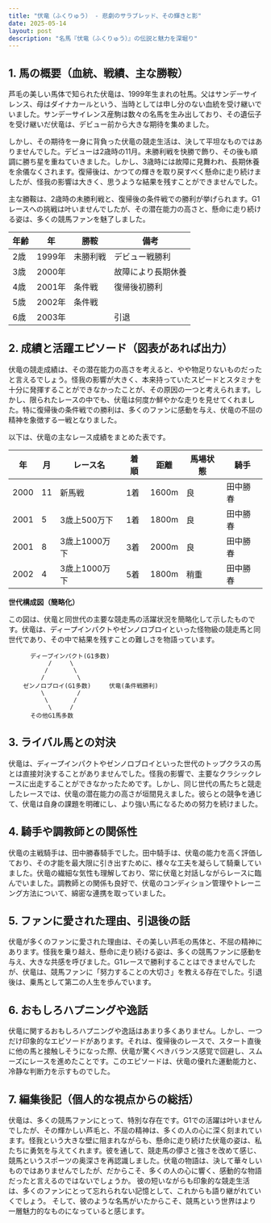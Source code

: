 ```yaml
---
title: "伏竜（ふくりゅう） - 悲劇のサラブレッド、その輝きと影"
date: 2025-05-14
layout: post
description: "名馬『伏竜（ふくりゅう）』の伝説と魅力を深堀り"
---
```


## 1. 馬の概要（血統、戦績、主な勝鞍）

芦毛の美しい馬体で知られた伏竜は、1999年生まれの牡馬。父はサンデーサイレンス、母はダイナカールという、当時としては申し分のない血統を受け継いでいました。サンデーサイレンス産駒は数々の名馬を生み出しており、その遺伝子を受け継いだ伏竜は、デビュー前から大きな期待を集めました。

しかし、その期待を一身に背負った伏竜の競走生活は、決して平坦なものではありませんでした。デビューは2歳時の11月。未勝利戦を快勝で飾り、その後も順調に勝ち星を重ねていきました。しかし、3歳時には故障に見舞われ、長期休養を余儀なくされます。復帰後は、かつての輝きを取り戻すべく懸命に走り続けましたが、怪我の影響は大きく、思うような結果を残すことができませんでした。

主な勝鞍は、2歳時の未勝利戦と、復帰後の条件戦での勝利が挙げられます。G1レースへの挑戦は叶いませんでしたが、その潜在能力の高さと、懸命に走り続ける姿は、多くの競馬ファンを魅了しました。

| 年齢 | 年 | 勝鞍 | 備考 |
|---|---|---|---|
| 2歳 | 1999年 | 未勝利戦 | デビュー戦勝利 |
| 3歳 | 2000年 |  | 故障により長期休養 |
| 4歳 | 2001年 | 条件戦 | 復帰後初勝利 |
| 5歳 | 2002年 | 条件戦 |  |
| 6歳 | 2003年 |  |  引退 |


## 2. 成績と活躍エピソード（図表があれば出力）

伏竜の競走成績は、その潜在能力の高さを考えると、やや物足りないものだったと言えるでしょう。怪我の影響が大きく、本来持っていたスピードとスタミナを十分に発揮することができなかったことが、その原因の一つと考えられます。しかし、限られたレースの中でも、伏竜は何度か鮮やかな走りを見せてくれました。特に復帰後の条件戦での勝利は、多くのファンに感動を与え、伏竜の不屈の精神を象徴する一戦となりました。

以下は、伏竜の主なレース成績をまとめた表です。

| 年 | 月 | レース名 | 着順 | 距離 | 馬場状態 | 騎手 |
|---|---|---|---|---|---|---|
| 2000 | 11 | 新馬戦 | 1着 | 1600m | 良 | 田中勝春 |
| 2001 | 5 | 3歳上500万下 | 1着 | 1800m | 良 | 田中勝春 |
| 2001 | 8 | 3歳上1000万下 | 3着 | 2000m | 良 | 田中勝春 |
| 2002 | 4 | 3歳上1000万下 | 5着 | 1800m | 稍重 | 田中勝春 |


**世代構成図（簡略化）**

この図は、伏竜と同世代の主要な競走馬の活躍状況を簡略化して示したものです。伏竜は、ディープインパクトやゼンノロブロイといった怪物級の競走馬と同世代であり、その中で結果を残すことの難しさを物語っています。


```
      ディープインパクト(G1多数)
           /     \
          /       \
         /         \
    ゼンノロブロイ(G1多数)     伏竜(条件戦勝利)
         \         /
          \       /
           \     /
      その他G1馬多数
```


## 3. ライバル馬との対決

伏竜は、ディープインパクトやゼンノロブロイといった世代のトップクラスの馬とは直接対決することがありませんでした。怪我の影響で、主要なクラシックレースに出走することができなかったためです。しかし、同じ世代の馬たちと競走したレースでは、伏竜の潜在能力の高さが垣間見えました。彼らとの競争を通じて、伏竜は自身の課題を明確にし、より強い馬になるための努力を続けました。


## 4. 騎手や調教師との関係性

伏竜の主戦騎手は、田中勝春騎手でした。田中騎手は、伏竜の能力を高く評価しており、その才能を最大限に引き出すために、様々な工夫を凝らして騎乗していました。伏竜の繊細な気性も理解しており、常に伏竜と対話しながらレースに臨んでいました。調教師との関係も良好で、伏竜のコンディション管理やトレーニング方法について、綿密な連携を取っていました。


## 5. ファンに愛された理由、引退後の話

伏竜が多くのファンに愛された理由は、その美しい芦毛の馬体と、不屈の精神にあります。怪我を乗り越え、懸命に走り続ける姿は、多くの競馬ファンに感動を与え、大きな共感を呼びました。G1レースで勝利することはできませんでしたが、伏竜は、競馬ファンに「努力することの大切さ」を教える存在でした。引退後は、乗馬として第二の人生を歩んでいます。


## 6. おもしろハプニングや逸話

伏竜に関するおもしろハプニングや逸話はあまり多くありません。しかし、一つだけ印象的なエピソードがあります。それは、復帰後のレースで、スタート直後に他の馬と接触しそうになった際、伏竜が驚くべきバランス感覚で回避し、スムーズにレースを進めたことです。このエピソードは、伏竜の優れた運動能力と、冷静な判断力を示すものでした。


## 7. 編集後記（個人的な視点からの総括）

伏竜は、多くの競馬ファンにとって、特別な存在です。G1での活躍は叶いませんでしたが、その輝かしい芦毛と、不屈の精神は、多くの人の心に深く刻まれています。怪我という大きな壁に阻まれながらも、懸命に走り続けた伏竜の姿は、私たちに勇気を与えてくれます。彼を通して、競走馬の儚さと強さを改めて感じ、競馬というスポーツの奥深さを再認識しました。伏竜の物語は、決して華々しいものではありませんでしたが、だからこそ、多くの人の心に響く、感動的な物語だったと言えるのではないでしょうか。  彼の短いながらも印象的な競走生活は、多くのファンにとって忘れられない記憶として、これからも語り継がれていくでしょう。  そして、彼のような名馬がいたからこそ、競馬という世界はより一層魅力的なものになっていると感じます。

